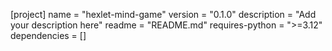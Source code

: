 [project]
name = "hexlet-mind-game"
version = "0.1.0"
description = "Add your description here"
readme = "README.md"
requires-python = ">=3.12"
dependencies = []